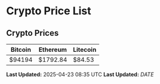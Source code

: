 # Crypto Price List

## Crypto Prices
| Bitcoin | Ethereum | Litecoin |
| ------- | -------- | -------- |
| $94194 | $1792.84 | $84.53 |
**Last Updated:** 2025-04-23 08:35 UTC
**Last Updated:** $DATE$
